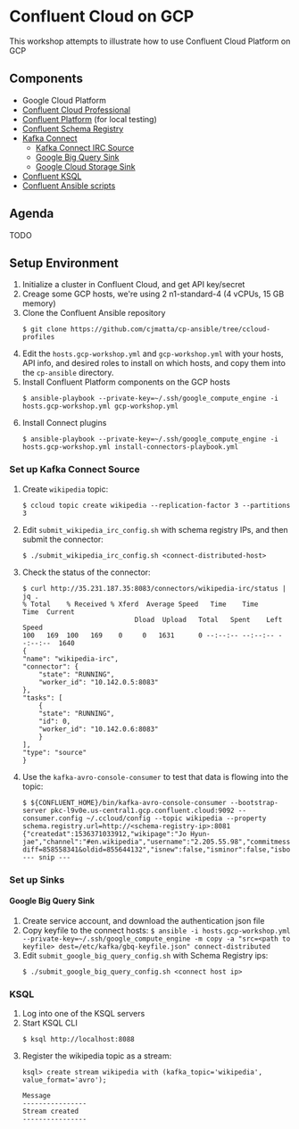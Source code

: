 # Confluent Cloud on GCP 
This workshop attempts to illustrate how to use Confluent Cloud Platform on GCP

## Components
* Google Cloud Platform
* [Confluent Cloud Professional](https://confluent.cloud)
* [Confluent Platform](https://www.confluent.io/download/) (for local testing)
* [Confluent Schema Registry](https://docs.confluent.io/current/schema-registry/docs/index.html)
* [Kafka Connect](https://docs.confluent.io/current/connect/index.html)
    * [Kafka Connect IRC Source](https://github.com/cjmatta/kafka-connect-irc)
    * [Google Big Query Sink](https://github.com/wepay/kafka-connect-bigquery)
    * [Google Cloud Storage Sink](https://docs.confluent.io/current/connect/kafka-connect-gcs/index.html#kconnect-long-gcs)
* [Confluent KSQL](https://github.com/confluentinc/ksql)
* [Confluent Ansible scripts](https://github.com/cjmatta/cp-ansible/tree/ccloud-profiles)

## Agenda
TODO

## Setup Environment
1. Initialize a cluster in Confluent Cloud, and get API key/secret
2. Creage some GCP hosts, we're using 2 n1-standard-4 (4 vCPUs, 15 GB memory)
3. Clone the Confluent Ansible repository
    ```
    $ git clone https://github.com/cjmatta/cp-ansible/tree/ccloud-profiles
    ```
4. Edit the `hosts.gcp-workshop.yml` and `gcp-workshop.yml` with your hosts, API info, and desired roles to install on which hosts, and copy them into the `cp-ansible` directory.
5. Install Confluent Platform components on the GCP hosts
    ```
    $ ansible-playbook --private-key=~/.ssh/google_compute_engine -i hosts.gcp-workshop.yml gcp-workshop.yml
    ```
6. Install Connect plugins
    ```
    $ ansible-playbook --private-key=~/.ssh/google_compute_engine -i hosts.gcp-workshop.yml install-connectors-playbook.yml
    ```

### Set up Kafka Connect Source
1. Create `wikipedia` topic:
    ```
    $ ccloud topic create wikipedia --replication-factor 3 --partitions 3
    ```

2. Edit `submit_wikipedia_irc_config.sh` with schema registry IPs, and then submit the connector:
    ```
    $ ./submit_wikipedia_irc_config.sh <connect-distributed-host>
    ```

3. Check the status of the connector:
    ```
    $ curl http://35.231.187.35:8083/connectors/wikipedia-irc/status | jq .
    % Total    % Received % Xferd  Average Speed   Time    Time     Time  Current
                                Dload  Upload   Total   Spent    Left  Speed
    100   169  100   169    0     0   1631      0 --:--:-- --:--:-- --:--:--  1640
    {
    "name": "wikipedia-irc",
    "connector": {
        "state": "RUNNING",
        "worker_id": "10.142.0.5:8083"
    },
    "tasks": [
        {
        "state": "RUNNING",
        "id": 0,
        "worker_id": "10.142.0.6:8083"
        }
    ],
    "type": "source"
    }
    ```

4. Use the `kafka-avro-console-consumer` to test that data is flowing into the topic:
    ```
    $ ${CONFLUENT_HOME}/bin/kafka-avro-console-consumer --bootstrap-server pkc-l9v0e.us-central1.gcp.confluent.cloud:9092 --consumer.config ~/.ccloud/config --topic wikipedia --property schema.registry.url=http://<schema-registry-ip>:8081
    {"createdat":1536371033912,"wikipage":"Jo Hyun-jae","channel":"#en.wikipedia","username":"2.205.55.98","commitmessage":"","bytechange":36,"diffurl":"https://en.wikipedia.org/w/index.php?diff=858558341&oldid=855644132","isnew":false,"isminor":false,"isbot":false,"isunpatrolled":false}
    --- snip ---
    ```

### Set up Sinks
#### Google Big Query Sink
1. Create service account, and download the authentication json file
2. Copy keyfile to the connect hosts:
    `$ ansible -i hosts.gcp-workshop.yml --private-key=~/.ssh/google_compute_engine -m copy -a "src=<path to keyfile> dest=/etc/kafka/gbq-keyfile.json" connect-distributed`
3. Edit `submit_google_big_query_config.sh` with Schema Registry ips:
    ```
    $ ./submit_google_big_query_config.sh <connect host ip>
    ```

### KSQL
1. Log into one of the KSQL servers
2. Start KSQL CLI
    ```
    $ ksql http://localhost:8088
    ```
3. Register the wikipedia topic as a stream:
    ```
    ksql> create stream wikipedia with (kafka_topic='wikipedia', value_format='avro');

    Message
    ----------------
    Stream created
    ----------------
    ```